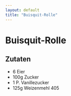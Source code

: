 ```yaml
---
layout: default
title: "Buisquit-Rolle"
---
```

# Buisquit-Rolle
## Zutaten
- 6 Eier
- 100g Zucker
- 1 P. Vanillezucker
- 125g Weizenmehl 405
